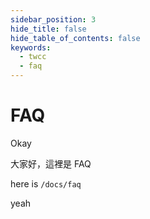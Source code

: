 ```yaml
---
sidebar_position: 3
hide_title: false
hide_table_of_contents: false
keywords:
  - twcc
  - faq
---
```

# FAQ 

Okay

大家好，這裡是 FAQ

here is `/docs/faq`

yeah
